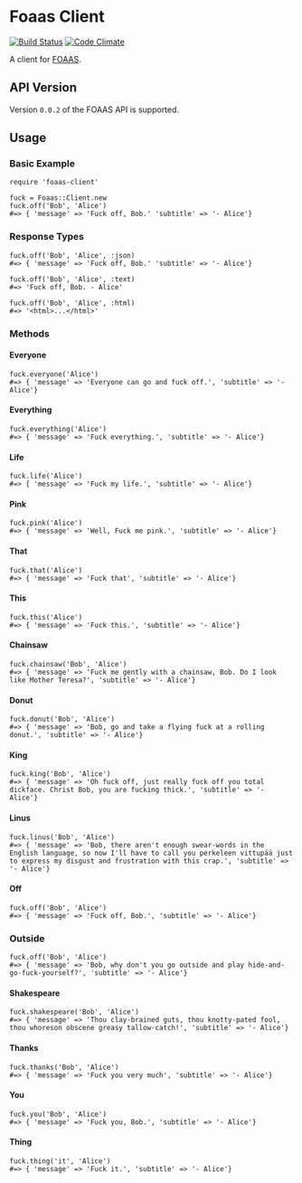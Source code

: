 
# Foaas Client

[![Build Status](https://travis-ci.org/petedmarsh/foaas-client.png)](https://travis-ci.org/petedmarsh/foaas-client)
[![Code Climate](https://codeclimate.com/github/petedmarsh/foaas-client.png)](https://codeclimate.com/github/petedmarsh/foaas-client)

A client for [FOAAS](http://foaas.com).

## API Version

Version `0.0.2` of the FOAAS API is supported.

## Usage

### Basic Example

    require 'foaas-client'

    fuck = Foaas::Client.new
    fuck.off('Bob', 'Alice')
    #=> { 'message' => 'Fuck off, Bob.' 'subtitle' => '- Alice'}

### Response Types

	fuck.off('Bob', 'Alice', :json) 
	#=> { 'message' => 'Fuck off, Bob.' 'subtitle' => '- Alice'}

	fuck.off('Bob', 'Alice', :text)
	#=> 'Fuck off, Bob. - Alice'

	fuck.off('Bob', 'Alice', :html)
	#=> '<html>...</html>'

### Methods

#### Everyone

	fuck.everyone('Alice')
	#=> { 'message' => 'Everyone can go and fuck off.', 'subtitle' => '- Alice'}

#### Everything

	fuck.everything('Alice')
	#=> { 'message' => 'Fuck everything.', 'subtitle' => '- Alice'}

#### Life

	fuck.life('Alice')
	#=> { 'message' => 'Fuck my life.', 'subtitle' => '- Alice'}

#### Pink

	fuck.pink('Alice')
	#=> { 'message' => 'Well, Fuck me pink.', 'subtitle' => '- Alice'}

#### That

	fuck.that('Alice')
	#=> { 'message' => 'Fuck that', 'subtitle' => '- Alice'}

#### This

	fuck.this('Alice')
	#=> { 'message' => 'Fuck this.', 'subtitle' => '- Alice'}

#### Chainsaw

	fuck.chainsaw('Bob', 'Alice')
	#=> { 'message' => 'Fuck me gently with a chainsaw, Bob. Do I look like Mother Teresa?', 'subtitle' => '- Alice'}

#### Donut

	fuck.donut('Bob', 'Alice')
	#=> { 'message' => 'Bob, go and take a flying fuck at a rolling donut.', 'subtitle' => '- Alice'}

#### King

	fuck.king('Bob', 'Alice')
	#=> { 'message' => 'Oh fuck off, just really fuck off you total dickface. Christ Bob, you are fucking thick.', 'subtitle' => '- Alice'}

#### Linus

	fuck.linus('Bob', 'Alice')
	#=> { 'message' => 'Bob, there aren't enough swear-words in the English language, so now I'll have to call you perkeleen vittupää just to express my disgust and frustration with this crap.', 'subtitle' => '- Alice'}

#### Off

	fuck.off('Bob', 'Alice')
	#=> { 'message' => 'Fuck off, Bob.', 'subtitle' => '- Alice'}

### Outside

	fuck.off('Bob', 'Alice')
	#=> { 'message' => 'Bob, why don't you go outside and play hide-and-go-fuck-yourself?', 'subtitle' => '- Alice'}

#### Shakespeare

	fuck.shakespeare('Bob', 'Alice')
	#=> { 'message' => 'Thou clay-brained guts, thou knotty-pated fool, thou whoreson obscene greasy tallow-catch!', 'subtitle' => '- Alice'}

#### Thanks

	fuck.thanks('Bob', 'Alice')
	#=> { 'message' => 'Fuck you very much', 'subtitle' => '- Alice'}

#### You

	fuck.you('Bob', 'Alice')
	#=> { 'message' => 'Fuck you, Bob.', 'subtitle' => '- Alice'}

#### Thing

	fuck.thing('it', 'Alice')
	#=> { 'message' => 'Fuck it.', 'subtitle' => '- Alice'}
